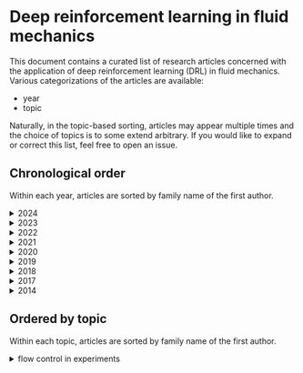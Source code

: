 # Deep reinforcement learning in fluid mechanics

This document contains a curated list of research articles concerned with the application of deep reinforcement learning (DRL) in fluid mechanics. Various categorizations of the articles are available:

- year
- topic

Naturally, in the topic-based sorting, articles may appear multiple times and the choice of topics is to some extend arbitrary. If you would like to expand or correct this list, feel free to open an issue.

## Chronological order

Within each year, articles are sorted by family name of the first author.

<details>
<summary>2024</summary>

- **Y. Z. Wang et al.:** Control policy transfer of deep reinforcement learning based intelligent forced heat convection control [[article](https://doi.org/10.1016/j.ijthermalsci.2023.108618)]

</details>

<details>
<summary>2023</summary>

- **M. Chatzimanolakis et al.:** Drag Reduction in Flows Past 2D and 3D Circular Cylinders Through Deep Reinforcement Learning [[preprint](https://arxiv.org/abs/2309.02109)]
- **W. Chen et al.:** Deep reinforcement learning-based active flow control of vortex-induced vibration of a square cylinder [[article](https://doi.org/10.1063/5.0152777)]
- **A. Dixit and A. H. Elsheikh:** Robust Optimal Well Control using an Adaptive Multigrid Reinforcement Learning Framework [[article](https://doi.org/10.1007/s11004-022-10033-x)][[preprint](https://arxiv.org/abs/2207.03253)]
- **T. P. Dussauge et al.:** A reinforcement learning approach to airfoil shape optimization [[article](https://doi.org/10.1038/s41598-023-36560-z)]
- **L. Guastoni et al.:** Deep reinforcement learning for turbulent drag reduction in channel flows [[article](https://link.springer.com/article/10.1140/epje/s10189-023-00285-8)][[preprint](https://arxiv.org/abs/2301.09889)][[code](https://github.com/KTH-FlowAI/MARL-drag-reduction-in-wall-bounded-flows)]
- **L. Guastoni et al.:** Drag-reduction strategies in wall-bounded turbulent flows using deep reinforcement learning [[preprint](https://arxiv.org/abs/2309.02943)]
- **F. Haodong et al.:** How to control hydrodynamic force on fluidic pinball via deep reinforcement learning [[article](https://doi.org/10.1063/5.0142949)][[preprint](https://arxiv.org/abs/2304.11526)][[code](https://github.com/HDFengChina/How-to-Control-Hydrodynamic-Force)]
- **M. Kurz et al.:** Deep reinforcement learning for turbulence modeling in large eddy simulations [[article](https://doi.org/10.1016/j.ijheatfluidflow.2022.109094)][[preprint](https://arxiv.org/abs/2206.11038)][[code](https://github.com/flexi-framework/DRL_LES)]
- **T. Lee et al.:** Turbulence control for drag reduction through deep reinforcement learning [[article](https://doi.org/10.1103/PhysRevFluids.8.024604)]
- **A. J. Linot et al.:** Turbulence control in plane Couette flow using low-dimensional neural ODE-based models and deep reinforcement learning [[article](https://doi.org/10.1016/j.ijheatfluidflow.2023.109139)][[preprint](https://arxiv.org/abs/2301.12098)]
- **N. J. Nair and A. Goza:** Bio-inspired variable-stiffness flaps for hybrid flow control, tuned via reinforcement learning [[article](https://doi.org/10.1017/jfm.2023.28)][[preprint](https://arxiv.org/abs/2210.10270)]
- **R. Paris et al.:** Reinforcement-learning-based actuator selection method for active flow control [[article](https://doi.org/10.1017/jfm.2022.1043)]
- **S. Peitz et al.:** Distributed Control of Partial Differential Equations Using Convolutional Reinforcement Learning [[preprint](https://arxiv.org/abs/2301.10737)]
- **F. Pino et al.:** Comparative analysis of machine learning methods for active flow control [[article](https://doi.org/10.1017/jfm.2023.76)][[preprint](https://arxiv.org/abs/2202.11664)]
- **T. Sonoda et al.:** Reinforcement learning of control strategies for reducing skin friction drag in a fully developed turbulent channel flow [[article](https://doi.org/10.1017/jfm.2023.147)]
- **P. Suarez et al.:** Active flow control for three-dimensional cylinders through deep reinforcement learning [[preprint](https://arxiv.org/abs/2309.02462)]
- **A. Vadrot et al.:** Survey of machine-learning wall models for large-eddy simulation [[article](https://doi.org/10.1103/PhysRevFluids.8.064603)][[preprint](https://arxiv.org/abs/2211.03614)]
- **C. Vignon et al.:** Recent advances in applying deep reinforcement learning for flow control: Perspectives and future directions [[article](https://doi.org/10.1063/5.0143913)]
- **C. Vignon et al.:** Effective control of two-dimensional Rayleigh–Bénard convection: Invariant multi-agent reinforcement learning is all you need [[article](https://doi.org/10.1063/5.0153181)][[preprint](https://arxiv.org/abs/2304.02370)][[code](https://github.com/KTH-FlowAI/DeepReinforcementLearning_RayleighBenard2D_Control)]
- **J. Viquerat and E. Hachem:** Parallel Bootstrap-Based On-Policy Deep Reinforcement Learning for Continuous Fluid Flow Control Applications [[article](https://doi.org/10.3390/fluids8070208)][[preprint](https://arxiv.org/abs/2304.12330)]
- **M. Shams and A. H. Elsheikh:** PGym-preCICE: Reinforcement learning environments for active flow control [[article](https://doi.org/10.1016/j.softx.2023.101446)][[preprint](https://arxiv.org/abs/2305.02033)][[code](https://github.com/gymprecice/gymprecice)]
- **Q. Wang et al.:** Dynamic Feature-based Deep Reinforcement Learning for Flow Control of Circular Cylinder with Sparse Surface Pressure Sensing [[preprint](https://arxiv.org/abs/2307.01995)]
- **C. Xia et al.:** Active Flow Control for Bluff Body Drag Reduction Using Reinforcement Learning with Partial Measurements [[preprint](https://arxiv.org/abs/2307.12650)]
- **H. Xian-Jun et al.:** Policy transfer of reinforcement learning-based flow control: From two- to three-dimensional environment [[article](https://doi.org/10.1063/5.0147190)]
- **D. Xu et al.:** Reinforcement-learning-based control of convectively unstable flows [[article](https://doi.org/10.1017/jfm.2022.1020)][[preprint](https://arxiv.org/abs/2212.01014)]
- **X. Zhenlin et al.:** Applying reinforcement learning to mitigate wake-induced lift fluctuation of a wall-confined circular cylinder in tandem configuration [[article](https://doi.org/10.1063/5.0150244)]

</details>

<details>
<summary>2022</summary>

- **E. Amico et al.:** Deep reinforcement learning for active control of a three-dimensional bluff body wake [[article](https://doi.org/10.1063/5.0108387)]
- **H. J. Bae, P. Koumoutsakos:** Scientific multi-agent reinforcement learning for wall-models of turbulent flows [[article](https://www.nature.com/articles/s41467-022-28957-7)][[code-1](https://github.com/hjbae/SciMARL_WMLES), [code-2](https://github.com/cselab/smarties)]
- **H. Ghraieb et al.:** Single-step deep reinforcement learning for two- and three-dimensional optimal shape design [[article](https://doi.org/10.1063/5.0097241)][[code](https://github.com/jviquerat/pbo)]
- **J. Kim et al.:** Deep reinforcement learning for large-eddy simulation modeling in wall-bounded turbulence [[article](https://doi.org/10.1063/5.0106940)][[preprint](https://arxiv.org/abs/2201.09505)][[code](https://github.com/junhyuk6/DRL-LES)]
- **A. Kubo and M. Shimizu:** Efficient reinforcement learning with partial observables for fluid flow control [[article](https://doi.org/10.1103/PhysRevE.105.065101)][[preprint](https://arxiv.org/abs/2012.04138)]
- **M. Kurz et al.:** Relexi - A scalable open source reinforcement learning framework for high-performance computing [[article](https://doi.org/10.1016/j.simpa.2022.100422)][[code](https://github.com/flexi-framework/relexi)]
- **M. Kurz et al.:** Deep reinforcement learning for computational fluid dynamics on HPC systems [[article](https://doi.org/10.1016/j.jocs.2022.101884)][[code](https://github.com/flexi-framework/relexi)]
- **H. Liang et al.:** A Model Coupling CFD and DRL: Investigation on Wave Dissipation by Actively Controlled Flat Plate [[article](https://doi.org/10.1109/ACCESS.2022.3204968)]
- **J. Li and M. Zhang:** Reinforcement-learning-based control of confined cylinder wakes with stability analyses [[article](https://doi.org/10.1017/jfm.2021.1045)][[preprint](https://arxiv.org/abs/2111.07498)]
- **C. Lorsung and A. B. Farimani:** Mesh deep Q network: A deep reinforcement learning framework for improving meshes in computational fluid dynamics [[article](https://doi.org/10.1063/5.0138039)][[preprint](https://doi.org/10.48550/arXiv.2212.01428)][[code]](https://github.com/BaratiLab/MeshDQN)
- **Y. Mao et al.:** Active flow control using deep reinforcement learning with time delays in Markov decision process and autoregressive policy [[article](https://doi.org/10.1063/5.0086871)]
- **Y. F. Mei et al.:** Active control for the flow around various geometries through deep reinforcement learning [[article](https://iopscience.iop.org/article/10.1088/1873-7005/ac4f2d)]
- **J. R. Mianroodi et al.:** Computational Discovery of Energy-Efficient Heat Treatment for Microstructure Design using Deep Reinforcement Learning [[preprint](https://arxiv.org/abs/2209.11259)]
- **P. Varela et al.:** Deep Reinforcement Learning for Flow Control Exploits Different Physics for Increasing Reynolds Number Regimes [[article](https://doi.org/10.3390/act11120359)][[preprint](https://arxiv.org/abs/2211.02572)]
- **R. Vinuesa et al.:** Flow Control in Wings and Discovery of Novel Approaches via Deep Reinforcement Learning [[article](https://doi.org/10.3390/fluids7020062)][[preprint](https://arxiv.org/abs/2107.12206)]
- **J. Viquerat et al.:** A review on deep reinforcement learning for fluid mechanics: An update [[article](https://doi.org/10.1063/5.0128446)][[preprint](https://arxiv.org/abs/2107.12206)]
- **Q. Wang et al.:** DRLinFluids: An open-source Python platform of coupling deep reinforcement learning and OpenFOAM [[article](https://doi.org/10.1063/5.0103113)][[preprint](https://arxiv.org/abs/2205.12699)][[code](https://github.com/venturi123/DRLinFluids)]
- **Y. Z. Wang et al.:** Deep reinforcement learning based synthetic jet control on disturbed flow over airfoil [[article](https://doi.org/10.1063/5.0080922)]
- **Y. Z. Wang et al.:** Accelerating and improving deep reinforcement learning-based active flow control: Transfer training of policy network [[article](https://doi.org/10.1063/5.0099699)]
- **J. Wei et al.:** An Embedded Feature Selection Framework for Control [[preprint](https://arxiv.org/abs/2206.11064)][[code](https://github.com/G-AILab/DAFSFluid)]
- **C. Zheng et al.:** Data-efficient deep reinforcement learning with expert demonstration for active flow control [[article](https://doi.org/10.1063/5.0120285)][[preprint](https://arxiv.org/abs/2111.04153)]
- **Y. Zhu et al.:** Point-to-Point Navigation of a Fish-Like Swimmer in a Vortical Flow With Deep Reinforcement Learning [[article](https://doi.org/10.3389/fphy.2022.870273)]

</details>

<details>
<summary>2021</summary>

- **P. Garnier et al.:** A review on deep reinforcement learning for fluid mechanics [[article](https://doi.org/10.1016/j.compfluid.2021.104973)][[preprint](https://arxiv.org/abs/2107.12206)]
- **H. Ghraieb et al.:** Single-step deep reinforcement learning for open-loop control of laminar and turbulent flows [[article](https://doi.org/10.1103/PhysRevFluids.6.053902)][[preprint](https://arxiv.org/abs/2006.02979)][[code](https://github.com/jviquerat/pbo)]
- **E. Hachem et al.:** Deep reinforcement learning for the control of conjugate heat transfer [[article](https://doi.org/10.1016/j.jcp.2021.110317)][[preprint](https://arxiv.org/abs/2011.15035)][[code](https://github.com/jviquerat/pbo)]
- **M. Holm:** Using Deep Reinforcement Learning for Active Flow Control [[article](http://hdl.handle.net/10852/79212)][[code](https://github.com/MariusHolm/Pinball2DFlowControlDRL)]
- **H. Korb et al.:** Exploring the application of reinforcement learning
to wind farm control [[article](https://iopscience.iop.org/article/10.1088/1742-6596/1934/1/012022/meta)]
- **S. Li et al.:** Active Simulation of Transient Wind Field in a Multiple-FanWind Tunnel via Deep Reinforcement Learning [[article](https://doi.org/10.1061/(ASCE)EM.1943-7889.0001967)]
- **R. Li et al.:** Learning the aerodynamic design of supercritical airfoils through deep reinforcement learning [[article](https://doi.org/10.2514/1.J060189)][[preprint](https://arxiv.org/abs/2010.03651)]
- **G. Novati et al.:** Automating turbulence modelling by multi-agent reinforcement learning [[article](https://doi.org/10.1038/s42256-020-00272-0)][[preprint](https://arxiv.org/abs/2005.09023)][[code](https://github.com/cselab/MARL_LES)]
- **R. Paris et al.:** Robust flow control and optimal sensor placement using deep reinforcement learning [[article](https://doi.org/10.1017/jfm.2020.1170)][[preprint](https://arxiv.org/abs/2006.11005)]
- **S. Qin et al.:** Multi-Objective Optimization of Cascade Blade Profile Based on Reinforcement Learning [[article](https://doi.org/10.3390/app11010106)]
- **S. Pawar and R. Maulik:** Distributed deep reinforcement learning for simulation control [[article](https://iopscience.iop.org/article/10.1088/2632-2153/abdaf8)][[preprint](https://arxiv.org/abs/2009.10306)][[code](https://github.com/Romit-Maulik/PAR-RL)]
- **S. Qin et al.:** An application of data driven reward of deep reinforcement learning by dynamic mode decomposition in active flow control [[preprint](https://arxiv.org/abs/2106.06176)]
- **F. Ren et al.:** Applying deep reinforcement learning to active flow control in weakly turbulent conditions [[article](https://doi.org/10.1063/5.0037371)][[preprint](https://arxiv.org/abs/2006.10683)]
- **J. Viquerat et al.:** Direct shape optimization through deep reinforcement learning [[article](https://doi.org/10.1016/j.jcp.2020.110080)][[preprint](https://arxiv.org/abs/1908.09885)][[code](https://github.com/cfl-minds/drl_shape_optimization)]
- **D. Wada et al.:** Unmanned Aerial Vehicle Pitch Control Using Deep Reinforcement Learning with Discrete Actions in Wind Tunnel Test [[article](https://doi.org/10.3390/aerospace8010018)]
- **Y. Xie et al.:** Sloshing suppression with active controlled baffles through deep reinforcement learning–expert demonstrations–behavior cloning process [[article](https://doi.org/10.1063/5.0037334)]
- **L. Yan et al.:** Learning how to avoid obstacles: A numerical investigation for maneuvering of self-propelled fish based on deep reinforcement learning [[article](https://doi.org/10.1002/fld.5025)]
- **C. Zheng et al.:** From active learning to deep reinforcement learning: Intelligent active flow control in suppressing vortex-induced vibration [[article](https://doi.org/10.1063/5.0052524)]
- **Y. Zhu et al.:** A numerical study of fish adaption behaviors in complex environments with a deep reinforcement learning and immersed boundary–lattice Boltzmann method [[article](https://doi.org/10.1038/s41598-021-81124-8)]

</details>

<details>
<summary>2020</summary>

- **G. Beintema et al.:** Controlling Rayleigh–Bénard convection via reinforcement learning [[article](https://doi.org/10.1080/14685248.2020.1797059)][[preprint](https://arxiv.org/abs/2003.14358)]
- **D. Fan et al.:** Reinforcement learning for bluff body active flow control in experiments and simulations [[article](https://doi.org/10.1073/pnas.2004939117)][[preprint](https://arxiv.org/abs/2003.03419)][[code](https://github.com/LiuYangMage/RLFluidControl)]
- **H. Tang et al.:** Robust active flow control over a range of Reynolds numbers using an artificial neural network trained through deep reinforcement learning [[article](https://doi.org/10.1063/5.0006492)][[preprint](https://arxiv.org/abs/2004.12417)][[code](https://github.com/thw1021/Cylinder2DFlowControlGeneral)]
- **S. Shimomura et al.:** Closed-Loop Flow Separation Control Using the Deep Q Network over Airfoil [[article](https://doi.org/10.2514/1.J059447)]
- **M. Tokarev et al.:** A Deep Reinforcement Learning Control of Cylinder Flow Using Rotary Oscillations at Low Reynolds Number [[article](https://doi.org/10.3390/en13225920)]
- **J. Rabault et al.:** Deep reinforcement learning in fluid mechanics: A promising method for both active flow control and shape optimization [[article](https://doi.org/10.1007/s42241-020-0028-y)]
- **H. Xu et al.:** Active flow control with rotating cylinders by an artificial neural network trained by deep reinforcement learning [[article](https://doi.org/10.1007/s42241-020-0027-z)]
- **Y. Lang et al.:** A numerical simulation method for
bionic fish self-propelled swimming under control based on deep reinforcement learning [[article](https://doi.org/10.1177/0954406220915216)]

</details>

<details>
<summary>2019</summary>

- **V. Belus et al.:** Exploiting locality and translational invariance to design effective deep reinforcement learning control of the 1-dimensional unstable falling liquid film [[article](https://doi.org/10.1063/1.5132378)][[preprint](https://arxiv.org/abs/1910.07788)][[code](https://github.com/vbelus/falling-liquid-film-drl)]
- **X. Y. Lee et al.:** A Case Study of Deep Reinforcement Learning for Engineering Design: Application to Microfluidic Devices for Flow Sculpting [[article](https://doi.org/10.1115/1.4044397)][[preprint](https://arxiv.org/abs/1811.12444)]
- **J. Rabault et al.:** Artificial neural networks trained through deep reinforcement learning discover control strategies for active flow control [[article](https://doi.org/10.1017/jfm.2019.62)][[preprint](https://arxiv.org/abs/1808.07664)][[code](https://github.com/jerabaul29/Cylinder2DFlowControlDRL)]
- **J. Rabault, A. Kuhnle:** Accelerating deep reinforcement learning strategies of flow control through a multi-environment approach [[article](https://doi.org/10.1063/1.5116415)][[preprint](https://arxiv.org/abs/1906.10382)][[code](https://github.com/jerabaul29/Cylinder2DFlowControlDRLParallel)]
- **X. Yan et al.:** Aerodynamic shape optimization using a novel optimizer based on machine learning techniques [[article](https://doi.org/10.1016/j.ast.2019.02.003)]

</details>

<details>
<summary>2018</summary>

- **O. J. Dessler et al.:** Reinforcement Learning for Dynamic Microfluidic Control [[article](https://pubs.acs.org/doi/abs/10.1021/acsomega.8b01485)]
- **P. Ma et al.:** Fluid directed rigid body control using deep reinforcement learning [[article](https://doi.org/10.1145/3197517.3201334)][[code](https://github.com/sahilgupta2105/Deep-Reinforcement-Learning)]
- **S. Verma et al.:** Efficient collective swimming by harnessing vortices through deep reinforcement learning [[article](https://doi.org/10.1073/pnas.1800923115)][[preprint](https://arxiv.org/abs/1802.02674)]

</details>

<details>
<summary>2017</summary>

- **G. Novati et al.:** Synchronisation through learning for two self-propelled swimmers [[article](https://iopscience.iop.org/article/10.1088/1748-3190/aa6311)][[preprint](https://arxiv.org/abs/1610.04248)]

</details>

<details>
<summary>2014</summary>

- **M. Gazzola et al.:** Reinforcement Learning and Wavelet Adapted Vortex Methods for Simulations of Self-propelled Swimmers [[article](https://doi.org/10.1137/130943078)]

</details>

## Ordered by topic

Within each topic, articles are sorted by family name of the first author.

<details>
<summary>flow control in experiments</summary>

- **E. Amico et al.:** Deep reinforcement learning for active control of a three-dimensional bluff body wake [[article](https://doi.org/10.1063/5.0108387)]
- **O. J. Dessler et al.:** Reinforcement Learning for Dynamic Microfluidic Control [[article](https://pubs.acs.org/doi/abs/10.1021/acsomega.8b01485)]
- **D. Fan et al.:** Reinforcement learning for bluff body active flow control in experiments and simulations [[article](https://doi.org/10.1073/pnas.2004939117)][[preprint](https://arxiv.org/abs/2003.03419)][[code](https://github.com/LiuYangMage/RLFluidControl)]
- **S. Li et al.:** Active Simulation of Transient Wind Field in a Multiple-FanWind Tunnel via Deep Reinforcement Learning [[article](https://doi.org/10.1061/(ASCE)EM.1943-7889.0001967)]
- **S. Shimomura et al.:** Closed-Loop Flow Separation Control Using the Deep Q Network over Airfoil [[article](https://doi.org/10.2514/1.J059447)]
- **D. Wada et al.:** Unmanned Aerial Vehicle Pitch Control Using Deep Reinforcement Learning with Discrete Actions in Wind Tunnel Test [[article](https://doi.org/10.3390/aerospace8010018)]

</details>